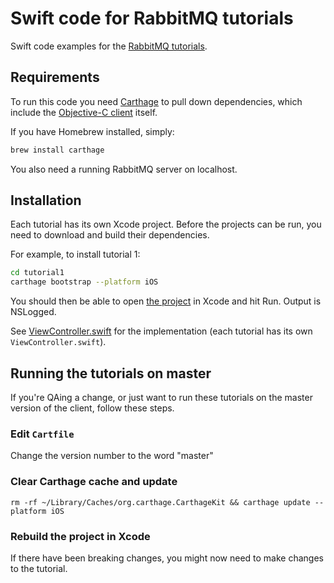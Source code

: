 # Swift code for RabbitMQ tutorials

Swift code examples for the [RabbitMQ tutorials](http://www.rabbitmq.com/getstarted.html).

## Requirements

To run this code you need
[Carthage](https://github.com/Carthage/Carthage) to pull down dependencies,
which include the
[Objective-C client](https://github.com/rabbitmq/rabbitmq-objc-client) itself.

If you have Homebrew installed, simply:

```sh
brew install carthage
```

You also need a running RabbitMQ server on localhost.

## Installation

Each tutorial has its own Xcode project. Before the projects can be run, you
need to download and build their dependencies.

For example, to install tutorial 1:

```sh
cd tutorial1
carthage bootstrap --platform iOS
```

You should then be able to open [the project](tutorial1/tutorial1.xcodeproj) in Xcode and hit Run. Output is
NSLogged.

See [ViewController.swift](tutorial1/tutorial1/ViewController.swift) for the
implementation (each tutorial has its own `ViewController.swift`).

## Running the tutorials on master

If you're QAing a change, or just want to run these tutorials on the master version of the client, follow these steps.

### Edit `Cartfile`

Change the version number to the word "master"

### Clear Carthage cache and update

`rm -rf ~/Library/Caches/org.carthage.CarthageKit && carthage update --platform iOS`

### Rebuild the project in Xcode

If there have been breaking changes, you might now need to make changes to the tutorial.
